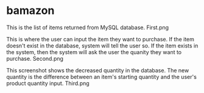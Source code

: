 # bamazon

This is the list of items returned from MySQL database.
First.png

This is where the user can input the item they want to purchase. If the item doesn't exist in the database, system will tell the user so. If the item exists in the system, then the system will ask the user the quanity they want to purchase.
Second.png

This screenshot shows the decreased quantity in the database. The new quantity is the difference between an item's starting quantity and the user's product quantity input.
Third.png
